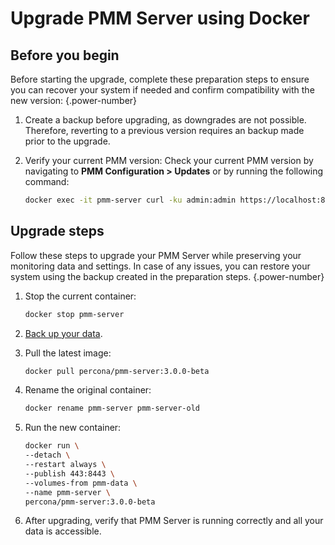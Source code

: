 # Upgrade PMM Server using Docker

## Before you begin

Before starting the upgrade, complete these preparation steps to ensure you can recover your system if needed and confirm compatibility with the new version:
{.power-number}

1. Create a backup before upgrading, as downgrades are not possible. Therefore, reverting to a previous version requires an backup made prior to the upgrade.

2. Verify your current PMM version: Check your current PMM version by navigating to **PMM Configuration > Updates** or by running the following command: 

    ```sh
   docker exec -it pmm-server curl -ku admin:admin https://localhost:8443/v1/version
    ```

## Upgrade steps

Follow these steps to upgrade your PMM Server while preserving your monitoring data and settings. In case of any issues, you can restore your system using the backup created in the preparation steps.
{.power-number}

1. Stop the current container:

    ```sh
   docker stop pmm-server
    ```

2. [Back up your data](../install-pmm/install-pmm-server/baremetal/docker/backup_container.md).

3. Pull the latest image:

    ```sh
   docker pull percona/pmm-server:3.0.0-beta
    ```

4. Rename the original container:

    ```sh
   docker rename pmm-server pmm-server-old
    ```

5. Run the new container:

    ```sh
   docker run \
   --detach \
   --restart always \
   --publish 443:8443 \
   --volumes-from pmm-data \
   --name pmm-server \
   percona/pmm-server:3.0.0-beta
   ```

6. After upgrading, verify that PMM Server is running correctly and all your data is accessible.
